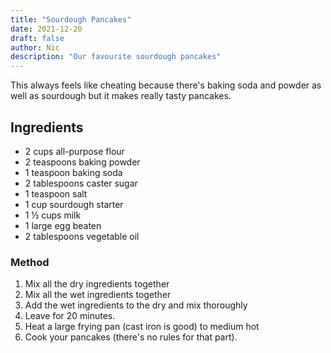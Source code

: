 ```yaml
---
title: "Sourdough Pancakes"
date: 2021-12-20
draft: false
author: Nic 
description: "Our favourite sourdough pancakes"
---
```


This always feels like cheating because there's baking soda and powder as well as sourdough but it makes really tasty pancakes.

<!--more-->

## Ingredients
* 2 cups all-purpose flour
* 2 teaspoons baking powder
* 1 teaspoon baking soda
* 2 tablespoons caster sugar
* 1 teaspoon salt
* 1 cup sourdough starter
* 1 ½ cups milk
* 1 large egg beaten
* 2 tablespoons vegetable oil

### Method

1. Mix all the dry ingredients together
2. Mix all the wet ingredients together
3. Add the wet ingredients to the dry and mix thoroughly
4. Leave for 20 minutes.
5. Heat a large frying pan (cast iron is good) to medium hot
6. Cook your pancakes (there's no rules for that part).


